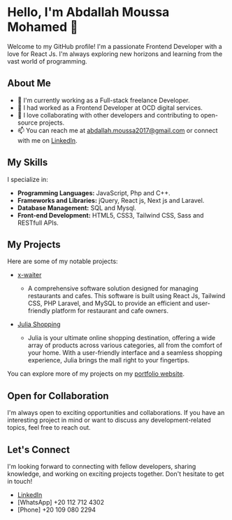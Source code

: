 # Hello, I'm Abdallah Moussa Mohamed 👋

Welcome to my GitHub profile! I'm a passionate Frontend Developer with a love for React Js. I'm always exploring new horizons and learning from the vast world of programming.

## About Me

- 🔭 I'm currently working as a Full-stack freelance Developer.
- 🌱 I had worked as a Frontend Developer at OCD digital services.
- 👯 I love collaborating with other developers and contributing to open-source projects.
- 📫 You can reach me at abdallah.moussa2017@gmail.com
      or connect with me on [LinkedIn](https://www.linkedin.com/in/abdallah-moussa/).
  
## My Skills

I specialize in:

- **Programming Languages:** JavaScript, Php and C++.
- **Frameworks and Libraries:** jQuery, React js, Next js and Laravel.
- **Database Management:** SQL and Mysql.
- **Front-end Development:** HTML5, CSS3, Tailwind CSS, Sass and RESTfull APIs.


## My Projects

Here are some of my notable projects:

- [x-waiter](https://xwaiter.com/)
    - A comprehensive software solution designed for managing restaurants and cafes. This software is built using React Js, Tailwind CSS, PHP Laravel, and MySQL to provide an efficient and user-friendly platform for restaurant and cafe owners.
      
- [Julia Shopping](https://julia-shopping.vercel.app/)
   - Julia is your ultimate online shopping destination, offering a wide array of products across various categories, all from the comfort of your home. With a user-friendly interface and a seamless shopping experience, Julia brings the mall right to your fingertips.
     
You can explore more of my projects on my [portfolio website](https://abdallah-moussa.vercel.app/).

## Open for Collaboration

I'm always open to exciting opportunities and collaborations. If you have an interesting project in mind or want to discuss any development-related topics, feel free to reach out.

## Let's Connect

I'm looking forward to connecting with fellow developers, sharing knowledge, and working on exciting projects together. Don't hesitate to get in touch!

- [LinkedIn](https://www.linkedin.com/in/abdallah-moussa/)
- [WhatsApp] +20 112 712 4302
- [Phone] +20 109 080 2294 


